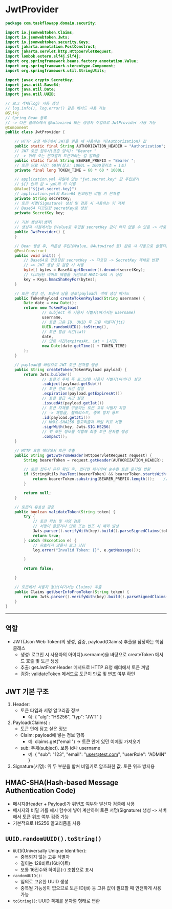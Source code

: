# JwtProvider

```java
package com.taskflowapp.domain.security;

import io.jsonwebtoken.Claims;
import io.jsonwebtoken.Jwts;
import io.jsonwebtoken.security.Keys;
import jakarta.annotation.PostConstruct;
import jakarta.servlet.http.HttpServletRequest;
import lombok.extern.slf4j.Slf4j;
import org.springframework.beans.factory.annotation.Value;
import org.springframework.stereotype.Component;
import org.springframework.util.StringUtils;

import javax.crypto.SecretKey;
import java.util.Base64;
import java.util.Date;
import java.util.UUID;

// 로그 객체(log) 자동 생성
// log.info(), log.error() 같은 메서드 사용 가능 
@Slf4j
// Spring Bean 등록 
// -> 다른 클래스에서 @Autowired 또는 생성자 주입으로 JwtProvider 사용 가능
@Component
public class JwtProvider {

    // HTTP 요청 헤더에서 JWT를 읽을 때 사용하는 키(Authorization) 값
    public static final String AUTHORIZATION_HEADER = "Authorization";
    // JWT 토큰 접두사(표준 양식): "Bearer "
    // -> 뒤에 오는 문자열이 토큰이라는 걸 알려줌
    public static final String BEARER_PREFIX = "Bearer ";
    // 토큰 만료 시간: 60분(참고: 1000L = 1000밀리초 = 1초)
    private final long TOKEN_TIME = 60 * 60 * 1000L;

    // application.yml 파일에 있는 "jwt.secret.key" 값 주입받기
    // ${} 안의 값 = yml의 키 이름
    @Value("${jwt.secret.key}")
    // application.yml의 Base64 인코딩된 비밀 키 문자열
    private String secretKey;
    // 토큰 서명(Signature) 생성 및 검증 시 사용하는 키 객체
    // Base64 디코딩한 secretKey로 생성
    private SecretKey key;
    
    // 기본 생성자(생략)
    // 생성자 시점에서는 @Value로 주입될 secretKey 값이 아직 없을 수 있음 -> 바로 초기화시 오류 발생 가능
    public JwtProvider() {
    }

    // Bean 생성 후, 의존성 주입(@Value, @Autowired 등) 완료 시 자동으로 실행되는 초기화 메서드
    @PostConstruct
    public void init() {
        // Base64로 인코딩된 secretKey -> 디코딩 -> SecretKey 객체로 변환
        // => JWT 생성 및 검증 시 사용
        byte[] bytes = Base64.getDecoder().decode(secretKey);
        // 디코딩된 바이트 배열을 기반으로 HMAC-SHA 키 생성
        key = Keys.hmacShaKeyFor(bytes);
    }

    // 토큰 생성 전, 토큰에 담을 정보(payload) 객체 생성 메서드
    public TokenPayload createTokenPayload(String username) {
        Date date = new Date();
        return new TokenPayload(
                // subject 즉 사용자 식별자(여기서는 username)
                username,
                // 토큰 고유 ID, UUID 즉 고유 식별자(jti)
                UUID.randomUUID().toString(),
                // 토큰 발급 시간(iat)
                date,
                // 만료 시간(expiresAt, iat + 1시간)
                new Date(date.getTime() + TOKEN_TIME)
        );
    }

    // payload를 바탕으로 JWT 토큰 문자열 생성
    public String createToken(TokenPayload payload) {
        return Jwts.builder()
                // 토큰의 주체 즉 로그인한 사용자 식별자(아이디) 설정
                .subject(payload.getSub())
                // 토큰 만료 시간 설정
                .expiration(payload.getExpiresAt())
                // 토큰 발급 시간 설정
                .issuedAt(payload.getIat())
                // 토큰 자체를 구분하는 토큰 고유 식별자 지정
                // -> 재발급, 블랙리스트, 중복 방지 용도
                .id(payload.getJti())
                // HMAC-SHA256 알고리즘과 비밀 키로 서명
                .signWith(key, Jwts.SIG.HS256)
                // 위 모든 정보를 취합해 최종 토큰 문자열 생성
                .compact();
    }

    // HTTP 요청 헤더에서 토큰 추출
    public String getJwtFromHeader(HttpServletRequest request) {
        String bearerToken = request.getHeader(AUTHORIZATION_HEADER);

        // 토큰 접두사 유무 확인 후, 있다면 제거하여 순수한 토큰 문자열 반환
        if (StringUtils.hasText(bearerToken) && bearerToken.startsWith(BEARER_PREFIX)) {
            return bearerToken.substring(BEARER_PREFIX.length());    // 상수
        }

        return null;
    }

    // 토큰의 유효성 검증
    public boolean validateToken(String token) {
        try {
            // 토큰 파싱 및 서명 검증
            // 서명이 틀렸거나 만료 또는 변조 시 예외 발생
            Jwts.parser().verifyWith(key).build().parseSignedClaims(token);
            return true;
        } catch (Exception e) {
            // 유효하지 않을시 로그 남김
            log.error("Invalid Token: {}", e.getMessage());

        }

        return false;

    }

    // 토큰에서 사용자 정보(여기서는 Claims) 추출
    public Claims getUserInfoFromToken(String token) {
        return Jwts.parser().verifyWith(key).build().parseSignedClaims(token).getPayload();
    }
}
```

---

## 역할

- JWT(Json Web Token)의 생성, 검증, payload(Claims) 추출을 담당하는 핵심 클래스
    - 생성: 로그인 시 사용자의 아이디(username)을 바탕으로 createToken 메서드 호출 및 토큰 생성
    - 추출: getJwtFromHeader 메서드로 HTTP 요청 헤더에서 토큰 꺼냄
    - 검증: validateToken 메서드로 토큰이 만료 및 변조 여부 확인

## JWT 기본 구조

1. Header:
    - 토큰 타입과 서명 알고리즘 정보
        - 예: { "alg": "HS256", "typ": "JWT" }
2. Payload(Claims) :
    - 토큰 안에 담고 싶은 정보
    - Claim: payload에 넣는 정보 항목
        - 예: claims.get("email") -> 토큰 안에 있던 이메일 가져오기
    - sub: 주체(subject). 보통 id나 username
        - 예: { "sub": "123", "email": "user@test.com", "userRole": "ADMIN" }
3. Signature(서명): 위 두 부분을 합쳐 비밀키로 암호화한 값. 토큰 위조 방지용

## HMAC-SHA(Hash-based Message Authentication Code)

- 메시지(Header + Payload)가 위변조 여부와 발신자 검증에 사용
- 메시지와 비밀 키를 해시 함수에 넣어 계산하여 토큰 서명(Signature) 생성 -> 서버에서 토큰 위조 여부 검증 가능
- 기본적으로 HS256 알고리즘을 사용

## `UUID.randomUUID().toString()`
- `UUID`(Universally Unique Identifier): 
  - 중복되지 않는 고유 식별자
  - 길이는 128비트(16바이트)
  - 보통 16진수와 하이픈(-) 조합으로 표시
- `randomUUID()`:
  - 임의로 고유한 UUID 생성
  - 중복될 가능성이 없으므로 토큰 ID(jti) 등 고유 값이 필요할 때 안전하게 사용 가능
- `toString()`: UUID 객체를 문자열 형태로 변환